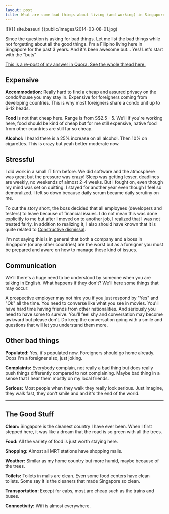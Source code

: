```yaml
---
layout: post
title: What are some bad things about living (and working) in Singapore as a foreigner?
---
```


![]({{ site.baseurl }}public/images/2014-03-08-01.jpg)

Since the question is asking for bad things. Let me list the bad things while not forgetting about all the good things. I'm a Filipino living here in Singapore for the past 3 years. And it's been awesome but... Yes! Let's start with the "buts"

<p class="message">
  <a href="http://www.quora.com/Singapore/What-are-some-bad-things-about-living-and-working-in-Singapore-as-a-foreigner">This is a re-post of my answer in Quora. See the whole thread here.</a>
</p>

## Expensive

__Accommodation:__ Really hard to find a cheap and assured privacy on the condo/house you may stay in. Expensive for foreigners coming from developing countries. This is why most foreigners share a condo unit up to 6-12 heads.

__Food__ is not that cheap here. Range is from S$2.5 - 5. We'll if you're working here, food should be kind of cheap but for me still expensive, native food from other countries are still far so cheap.

__Alcohol:__ I heard there is a 25% increase on all alcohol. Then 10% on cigarettes. This is crazy but yeah better moderate now.

## Stressful

I  did work in a small IT firm before. We did software and the atmosphere  was great but the pressure was crazy! Sleep was getting lesser, deadlines are weekly, no weekends of almost 2-4 weeks. But I fought on, even though my mind was set on quitting.  I stayed for another year even though I feel so demoralized. I felt so  down because daily scrum became daily scrutiny on me.

To cut the  story short, the boss decided that all employees (developers and testers) to leave because of  financial issues. I do not mean this was done explicitly to me but after I moved on to another  job, I realized that I was not treated fairly. In addition to realizing it, I also should have known that it is quite related to [Constructive dismissal](http://en.wikipedia.org/wiki/Constructive_dismissal).

I'm not saying this is in general that both a company and a boss in Singapore (or any other countries) are the worst but as a foreigner you must be prepared and  aware on how to manage these kind of issues.

## Communication

We'll there's a huge need to be understood by someone when you are talking in English. What happens if they don't? We'll here some things that may occur:

A prospective employer may not hire you if you just respond by "Yes" and "Ok" all  the time. You need to converse like what you see in movies.
You'll have hard time having friends from other nationalities. And seriously you need to have some to survive.
You'll feel shy and conversation may become awkward but please don't. Do keep the conversation going with a smile and questions that will let you understand them more.

## Other bad things

__Populated:__ Yes, it's populated now. Foreigners should go home already. Oops I'm a foreigner also, just joking.

__Complaints:__ Everybody complain, not really a bad thing but does really push things differently compared to not complaining. Maybe bad thing in a sense that I hear them mostly on my local friends.

__Serious:__ Most people when they walk they really look serious. Just imagine, they walk fast, they don't smile and and it's the end of the world.

---

## The Good Stuff

__Clean:__ Singapore is the cleanest country I have ever been. When I first stepped here, it was like a dream that the road is so green with all the trees.

__Food:__ All the variety of food is just worth staying here.

__Shopping:__ Almost all MRT stations have shopping malls.

__Weather:__ Similar as my home country but more humid, maybe because of the trees.

__Toilets:__ Toilets in malls are clean. Even some food centers have clean toilets. Some say it is the cleaners that made Singapore so clean.

__Transportation:__ Except for cabs, most are cheap such as the trains and buses.

__Connectivity:__ Wifi is almost everywhere.